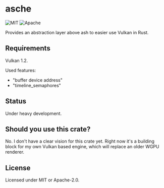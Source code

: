 # asche

![MIT](https://img.shields.io/badge/license-MIT-blue.svg)
![Apache](https://img.shields.io/badge/license-Apache-blue.svg)

Provides an abstraction layer above ash to easier use Vulkan in Rust.

## Requirements

Vulkan 1.2.

Used features:

- "buffer device address"
- "timeline_semaphores"

## Status

Under heavy development.

## Should you use this crate?

No. I don't have a clear vision for this crate yet. Right now it's a building block for my own
Vulkan based engine, which will replace an older WGPU renderer.

## License

Licensed under MIT or Apache-2.0.
